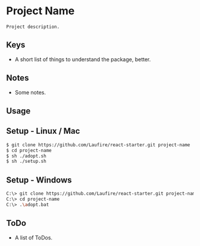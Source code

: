 # Project Name

	Project description.

## Keys

* A short list of things to understand the package, better.

## Notes

* Some notes.

## Usage
## Setup - Linux / Mac
```sh
$ git clone https://github.com/Laufire/react-starter.git project-name
$ cd project-name
$ sh ./adopt.sh
$ sh ./setup.sh
```

## Setup - Windows
```sh
C:\> git clone https://github.com/Laufire/react-starter.git project-name
C:\> cd project-name
C:\> .\adopt.bat
```

## ToDo

* A list of ToDos.
